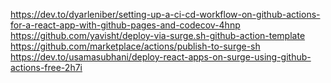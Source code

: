 https://dev.to/dyarleniber/setting-up-a-ci-cd-workflow-on-github-actions-for-a-react-app-with-github-pages-and-codecov-4hnp
https://github.com/yavisht/deploy-via-surge.sh-github-action-template
https://github.com/marketplace/actions/publish-to-surge-sh
https://dev.to/usamasubhani/deploy-react-apps-on-surge-using-github-actions-free-2h7i
